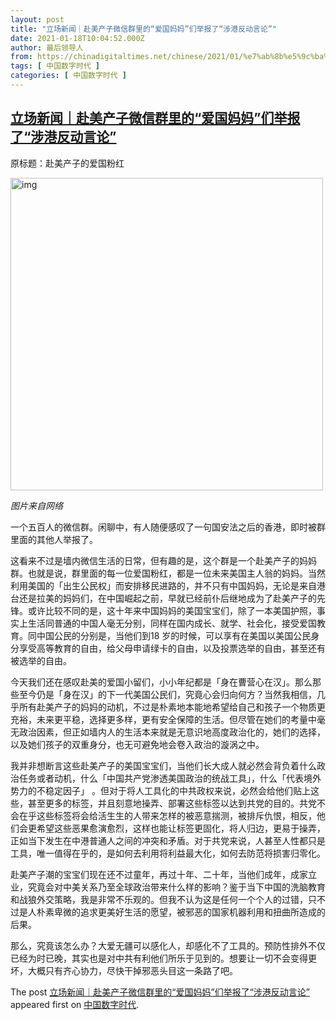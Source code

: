 ```yaml
---
layout: post
title: "立场新闻｜赴美产子微信群里的“爱国妈妈”们举报了“涉港反动言论”"
date: 2021-01-18T10:04:52.000Z
author: 最后领导人
from: https://chinadigitaltimes.net/chinese/2021/01/%e7%ab%8b%e5%9c%ba%e6%96%b0%e9%97%bb%ef%bd%9c%e8%b5%b4%e7%be%8e%e4%ba%a7%e5%ad%90%e5%be%ae%e4%bf%a1%e7%be%a4%e7%9a%84%e7%88%b1%e5%9b%bd%e5%a6%88%e5%a6%88%e4%bb%ac%e4%b8%be%e6%8a%a5/
tags: [ 中国数字时代 ]
categories: [ 中国数字时代 ]
---
```

<!--1610964292000-->
[立场新闻｜赴美产子微信群里的“爱国妈妈”们举报了“涉港反动言论”](https://chinadigitaltimes.net/chinese/2021/01/%e7%ab%8b%e5%9c%ba%e6%96%b0%e9%97%bb%ef%bd%9c%e8%b5%b4%e7%be%8e%e4%ba%a7%e5%ad%90%e5%be%ae%e4%bf%a1%e7%be%a4%e7%9a%84%e7%88%b1%e5%9b%bd%e5%a6%88%e5%a6%88%e4%bb%ac%e4%b8%be%e6%8a%a5/)
------

<div>
<p>原标题：赴美产子的爱国粉红</p><p><img src="https://chinadigitaltimes.net/chinese/files/2021/01/image-1610964115988.png" alt="img" class="aligncenter" width="500" /></p><p><em>图片来自网络</em></p><p>一个五百人的微信群。闲聊中，有人随便感叹了一句国安法之后的香港，即时被群里面的其他人举报了。</p><p>这看来不过是墙内微信生活的日常，但有趣的是，这个群是一个赴美产子的妈妈群。也就是说，群里面的每一位爱国粉红，都是一位未来美国主人翁的妈妈。当然利用美国的「出生公民权」而安排移民进路的，并不只有中国妈妈，无论是来自港台还是拉美的妈妈们，在中国崛起之前，早就已经前仆后继地成为了赴美产子的先锋。或许比较不同的是，这十年来中国妈妈的美国宝宝们，除了一本美国护照，事实上生活同普通的中国人毫无分别，同样在国内成长、就学、社会化，接受爱国教育。同中国公民的分别是，当他们到18 岁的时候，可以享有在美国以美国公民身分享受高等教育的自由，给父母申请绿卡的自由，以及投票选举的自由，甚至还有被选举的自由。</p><p>今天我们还在感叹赴美的爱国小留们，小小年纪都是「身在曹营心在汉」。那么那些至今仍是「身在汉」的下一代美国公民们，究竟心会归向何方？当然我相信，几乎所有赴美产子的妈妈的动机，不过是朴素地本能地希望给自己和孩子一个物质更充裕，未来更平稳，选择更多样，更有安全保障的生活。但尽管在她们的考量中毫无政治因素，但正如墙内人的生活本来就是无意识地高度政治化的，她们的选择，以及她们孩子的双重身分，也无可避免地会卷入政治的漩涡之中。</p><p>我并非想断言这些赴美产子的美国宝宝们，当他们长大成人就必然会背负着什么政治任务或者动机，什么「中国共产党渗透美国政治的统战工具」，什么「代表境外势力的不稳定因子」 。但对于将人工具化的中共政权来说，必然会给他们贴上这些，甚至更多的标签，并且刻意地操弄、部署这些标签以达到共党的目的。共党不会在乎这些标签将会给活生生的人带来怎样的被恶意揣测，被排斥仇恨，相反，他们会更希望这些恶果愈演愈烈，这样也能让标签更固化，将人归边，更易于操弄，正如当下发生在中港普通人之间的冲突和矛盾。对于共党来说，人甚至人性都只是工具，唯一值得在乎的，是如何去利用将利益最大化，如何去防范将损害归零化。</p><p>赴美产子潮的宝宝们现在还不过童年，再过十年、二十年，当他们成年，成家立业，究竟会对中美关系乃至全球政治带来什么样的影响？鉴于当下中国的洗脑教育和战狼外交策略，我是非常不乐观的。但我不认为这是任何一个个人的过错，只不过是人朴素卑微的追求更美好生活的愿望，被邪恶的国家机器利用和扭曲所造成的后果。</p><p>那么，究竟该怎么办？大爱无疆可以感化人，却感化不了工具的。预防性排外不仅已经为时已晚，其实也是对中共有利他们所乐于见到的。想要让一切不会变得更坏，大概只有齐心协力，尽快干掉邪恶头目这一条路了吧。</p><p>The post <a rel="nofollow" href="https://chinadigitaltimes.net/chinese/2021/01/%e7%ab%8b%e5%9c%ba%e6%96%b0%e9%97%bb%ef%bd%9c%e8%b5%b4%e7%be%8e%e4%ba%a7%e5%ad%90%e5%be%ae%e4%bf%a1%e7%be%a4%e7%9a%84%e7%88%b1%e5%9b%bd%e5%a6%88%e5%a6%88%e4%bb%ac%e4%b8%be%e6%8a%a5/">立场新闻｜赴美产子微信群里的“爱国妈妈”们举报了“涉港反动言论”</a> appeared first on <a rel="nofollow" href="https://chinadigitaltimes.net/chinese">中国数字时代</a>.</p>
</div>
